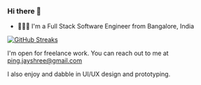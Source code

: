 ### Hi there 👋

- 👩🏻‍💻 I'm a Full Stack Software Engineer from Bangalore, India

[![GitHub Streaks](https://streak-stats.demolab.com?user=jayshreeanand&exclude_days=Sun%2CSat)](https://git.io/streak-stats)

I'm open for freelance work. You can reach out to me at ping.jayshree@gmail.com

I also enjoy and dabble in UI/UX design and prototyping.

<!--
**jayshreeanand/jayshreeanand** is a ✨ _special_ ✨ repository because its `README.md` (this file) appears on your GitHub profile.

Here are some ideas to get you started:

- 🔭 I’m currently working on ...
- 🌱 I’m currently learning ...
- 👯 I’m looking to collaborate on ...
- 🤔 I’m looking for help with ...
- 💬 Ask me about ...
- 📫 How to reach me: ...
- 😄 Pronouns: ...
- ⚡ Fun fact: ...
-->
